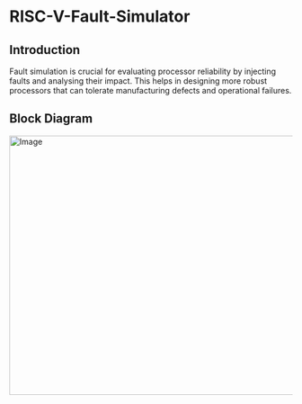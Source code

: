 # RISC-V-Fault-Simulator
## Introduction
Fault simulation is crucial for evaluating processor reliability by injecting faults and analysing their impact. This helps in designing more robust processors that can tolerate manufacturing defects and operational failures.​
## Block Diagram
<img width="762" height="461" alt="Image" src="https://github.com/user-attachments/assets/c529f7b2-39e3-459b-b2b4-4d54ddea195e" />
